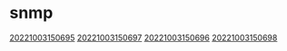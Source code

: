 # snmp
[20221003150695](/zet/20221003150695/README.md)
[20221003150697](/zet/20221003150697/README.md)
[20221003150696](/zet/20221003150696/README.md)
[20221003150698](/zet/20221003150698/README.md)

